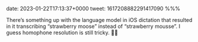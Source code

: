 date: 2023-01-22T17:13:37+0000
tweet: 1617208882291417090
%%%

There’s something up with the language model in iOS dictation that resulted in it transcribing “strawberry moose” instead of “strawberry mousse”. I guess homophone resolution is still tricky. 🍓🦌
